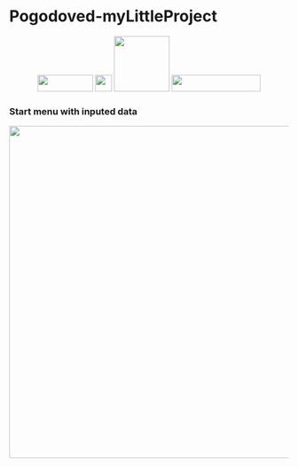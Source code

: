 # Pogodoved-myLittleProject

<p align="center">
  <img src="https://img.shields.io/badge/Java-8%20-red" width="100" height="30"/>
  <img src="https://img.shields.io/badge/JavaFX-15%20-blue width="100" height="30"/>
  <img src="https://img.shields.io/badge/sqlite-%2307405e.svg?style=for-the-badge&logo=sqlite&logoColor=white" width="100"/>
  <img src="https://img.shields.io/badge/maven--repo-json-blue)" width="160" height="30"/>
</p>

### Start menu with inputed data
<img src="testApp.png" width="850" height="600"/>
